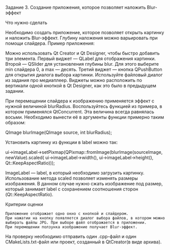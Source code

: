 Задание 3. Создание приложения, которое позволяет наложить Blur-эффект


Что нужно сделать

Необходимо создать приложение, которое позволяет открыть картинку и наложить Blur-эффект. Глубину наложения можно варьировать при помощи слайдера. Пример приложения:

Можно использовать Qt Creator и Qt Designer, чтобы быстро добавить три элемента. Первый виджет — QLabel для отображения картинки. Второй — QSlider для установления глубины blur. Для этого выберите min слайдера 0, а max — десять. Третий виджет — кнопка QPushButton для открытия диалога выбора картинки. Используйте файловый диалог из задания про медиаплеер. Виджеты можно расположить по вертикали одной кнопкой в Qt Designer, как это было в предыдущем задании.

При перемещении слайдера к изображению применяется эффект с нужной величиной blurRadius. Воспользуйтесь функцией из примера, в котором применялся QtConcurrent. Эта величина всегда равнялась восьми. Необходимо вынести её в аргументы функции примерно таким образом:

QImage blurImage(QImage source, int blurRadius);

Установить картинку из функции в label можно так:

ui->imageLabel->setPixmap(QPixmap::fromImage(blurImage(sourceImage, newValue).scaled(
                                    ui->imageLabel->width(),
                                    ui->imageLabel->height(), Qt::KeepAspectRatio)));

ImageLabel — label, в который необходимо загрузить картинку. Использование метода scaled позволяет изменять размеры изображения. В данном случае нужно сжать изображение под размер, который занимает label с сохранением соотношения сторон (Qt::KeepAspectRatio). 


Критерии оценки

    Приложение отображает одно окно с кнопкой и слайдером.
    При нажатии на кнопку появляется диалог выбора файлов, в котором можно выбирать файлы JPG. При выборе файл отображается в приложении.
    При перемещении ползунка изображение получает Blur-эффект.

На проверку необходимо отправить один .cpp-файл и один CMakeLists.txt-файл или проект, созданный в QtCreator(в виде архива).